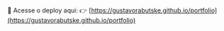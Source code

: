 🔗 Acesse o deploy aqui:
👉 [https://gustavorabutske.github.io/portfolio](https://gustavorabutske.github.io/portfolio)

